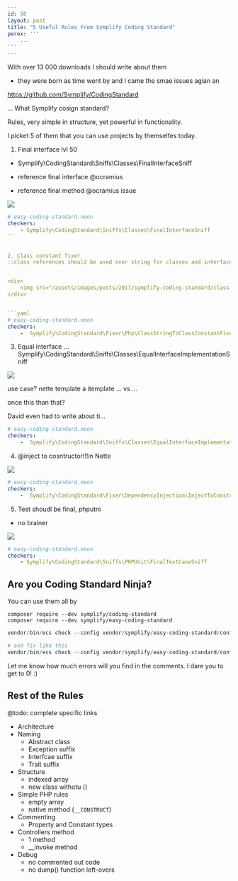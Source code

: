 ```yaml
---
id: 50
layout: post
title: "5 Useful Rules From Symplify Coding Standard"
perex: '''
    ...
'''
---
```


With over 13 000 downloads I should write about them
  
- they were born as time went by and I came the smae issues agian an

https://github.com/Symplify/CodingStandard



...
What Symplify cosign standard?

Rules, very simple in structure, yet powerful in functionality.

I picket 5 of them that you can use projects by themselfes today.





1. Final interface lvl 50
- Symplify\CodingStandard\Sniffs\Classes\FinalInterfaceSniff

- reference final interface @ocramius
- reference final method @ocramius issue


<div>
    <img src="/assets/images/posts/2017/symplify-coding-standard/final-interface.png" class="img-thumbnail">
</div>

```yaml
# easy-coding-standard.neon
checkers:
    - Symplify\CodingStandard\Sniffs\Classes\FinalInterfaceSniff
``


2. Class constant fixer
::class references should be used over string for classes and interfaces


<div>
    <img src="/assets/images/posts/2017/symplify-coding-standard/class-constant.png" class="img-thumbnail">
</div>


```yaml
# easy-coding-standard.neon
checkers:
    -  Symplify\CodingStandard\Fixer\Php\ClassStringToClassConstantFixer
```


3. Equal interface
... Symplify\CodingStandard\Sniffs\Classes\EqualInterfaceImplementationSniff

<div>
    <img src="/assets/images/posts/2017/symplify-coding-standard/complete-implementation.png" class="img-thumbnail">
</div>


use case? nette template a itemplate
... vs ...

once this than that?

David even had to write about ti...

```yaml
# easy-coding-standard.neon
checkers:
    -  Symplify\CodingStandard\Sniffs\Classes\EqualInterfaceImplementationSniff
```



4. @inject to cosntructor!!!in Nette

<div>
    <img src="/assets/images/posts/2017/symplify-coding-standard/inject-to-construct.png" class="img-thumbnail">
</div>

```yaml
# easy-coding-standard.neon
checkers:
    -  Symplify\CodingStandard\Fixer\DependencyInjection\InjectToConstructorInjectionFixer
```


5. Test shoudl be final, phputni

- no brainer

<div>
    <img src="/assets/images/posts/2017/symplify-coding-standard/final-test-case.png" class="img-thumbnail">
</div>


```yaml
# easy-coding-standard.neon
checkers:
    - Symplify\CodingStandard\Sniffs\PHPUnit\FinalTestCaseSniff
```


## Are you Coding Standard Ninja?


You can use them all by 
 
```
composer require --dev symplify/coding-standard
composer require --dev symplify/easy-coding-standard
```


```php
vendor/bin/ecs check --config vendor/symplify/easy-coding-standard/config/symplify-checkers.neon

# and fix like this
vendor/bin/ecs check --config vendor/symplify/easy-coding-standard/config/symplify-checkers.neon --fix
```

Let me know how much errors will you find in the comments. I dare you to get to 0! :)







## Rest of the Rules

@todo: complete specific links

- Architecture
- Naming
    - Abstract class
    - Exception suffix
    - Interfcae suffix
    - Trait suffix
- Structure
    - indexed array
    - new class withotu ()
- Simple PHP rules
    - empty array
    - native method (`__CONSTRUCT`)
- Commenting
    - Property and Constant types
- Controllers method
    - 1 method 
    - __invoke method
- Debug
    - no commented out code
    - no dump() function left-overs